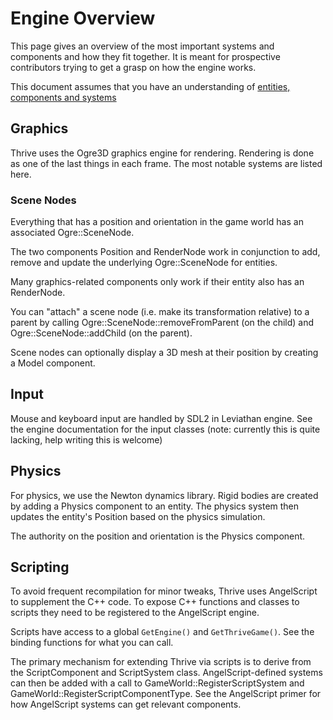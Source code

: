 Engine Overview
===============

This page gives an overview of the most important systems and components
and how they fit together. It is meant for prospective contributors trying to 
get a grasp on how the engine works.

This document assumes that you have an understanding of [entities, components and systems](entity_component.md)

Graphics
--------

Thrive uses the Ogre3D graphics engine for rendering. Rendering is done as one
of the last things in each frame. The most notable systems are listed here.

### Scene Nodes

Everything that has a position and orientation in the game world has an 
associated Ogre::SceneNode.

The two components Position and RenderNode work in conjunction to add, remove and update
the underlying Ogre::SceneNode for entities.

Many graphics-related components only work if their entity also has an 
RenderNode.

You can "attach" a scene node (i.e. make its transformation relative)
to a parent by calling Ogre::SceneNode::removeFromParent (on the
child) and Ogre::SceneNode::addChild (on the parent).

Scene nodes can optionally display a 3D mesh at their position by
creating a Model component.

Input
-----

Mouse and keyboard input are handled by SDL2 in Leviathan engine. See
the engine documentation for the input classes (note: currently this
is quite lacking, help writing this is welcome)

Physics
-------

For physics, we use the Newton dynamics library. Rigid bodies are
created by adding a Physics component to an entity. The physics system
then updates the entity's Position based on the physics simulation.

The authority on the position and orientation is the Physics component.

Scripting
---------

To avoid frequent recompilation for minor tweaks, Thrive uses AngelScript to
supplement the C++ code. To expose C++ functions and classes to scripts they need to be registered to the AngelScript engine.

Scripts have access to a global `GetEngine()` and
`GetThriveGame()`. See the binding functions for what you can call.

The primary mechanism for extending Thrive via scripts is to derive
from the ScriptComponent and ScriptSystem class. AngelScript-defined
systems can then be added with a call to
GameWorld::RegisterScriptSystem and
GameWorld::RegisterScriptComponentType. See the AngelScript primer for
how AngelScript systems can get relevant components.
